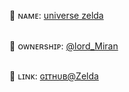 ##
👤 ɴᴀᴍᴇ: [universe zelda](https://github.com/Servicebotmaster/Lords-of-zelda/)

##
👑 ᴏᴡɴᴇʀsʜɪᴘ: [@lord_Miran](https://github.com/Servicebotmaster/)

##
🔗 ʟɪɴᴋ: [ɢɪᴛʜᴜʙ@Zelda](https://github.com/Servicebotmaster/Lords-of-zelda)
